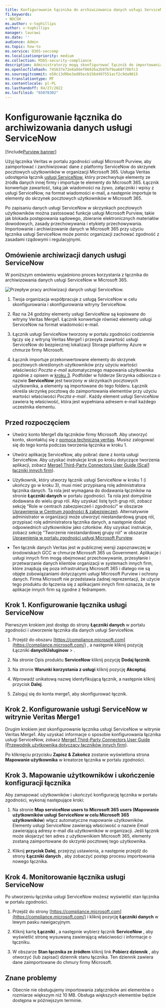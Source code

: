 ```yaml
---
title: Konfigurowanie łącznika do archiwizowania danych usługi ServiceNow w Microsoft 365
f1.keywords:
- NOCSH
ms.author: v-tophillips
author: v-tophillips
manager: laurawi
ms.date: ''
audience: Admin
ms.topic: how-to
ms.service: O365-seccomp
ms.localizationpriority: medium
ms.collection: M365-security-compliance
description: Administratorzy mogą skonfigurować łącznik do importowania i archiwizowania danych usługi ServiceNow z usługi Veritas do Microsoft 365. Ten łącznik umożliwia archiwizowanie danych ze źródeł danych innych firm w Microsoft 365. Po zarchiwizowania tych danych można zarządzać danymi innych firm za pomocą funkcji zgodności, takich jak blokada prawna, wyszukiwanie zawartości i zasady przechowywania.
ms.openlocfilehash: 745637e72e8a9def06926a2b97bf9aa68f70bfc3
ms.sourcegitcommit: e50c13d9be3ed05ecb156d497551acf2c9da9015
ms.translationtype: MT
ms.contentlocale: pl-PL
ms.lasthandoff: 04/27/2022
ms.locfileid: "65078302"
---
```

# <a name="set-up-a-connector-to-archive-servicenow-data"></a>Konfigurowanie łącznika do archiwizowania danych usługi ServiceNow

[!include[Purview banner](../includes/purview-rebrand-banner.md)]

Użyj łącznika Veritas w portalu zgodności usługi Microsoft Purview, aby zaimportować i zarchiwizować dane z platformy ServiceNow do skrzynek pocztowych użytkowników w organizacji Microsoft 365. Usługa Veritas udostępnia łącznik [usługi ServiceNow](https://globanet.com/servicenow/), który przechwytuje elementy ze źródła danych innej firmy i importuje te elementy do Microsoft 365. Łącznik konwertuje zawartość, taką jak wiadomości na żywo, załączniki i wpisy z usługi ServiceNow, na format wiadomości e-mail, a następnie importuje te elementy do skrzynek pocztowych użytkowników w Microsoft 365.

Po zapisaniu danych usługi ServiceNow w skrzynkach pocztowych użytkowników można zastosować funkcje usługi Microsoft Purview, takie jak blokada postępowania sądowego, zbieranie elektronicznych materiałów dowodowych, zasady przechowywania i etykiety przechowywania. Importowanie i archiwizowanie danych w Microsoft 365 przy użyciu łącznika usługi ServiceNow może pomóc organizacji zachować zgodność z zasadami rządowymi i regulacyjnymi.

## <a name="overview-of-archiving-servicenow-data"></a>Omówienie archiwizacji danych usługi ServiceNow

W poniższym omówieniu wyjaśniono proces korzystania z łącznika do archiwizowania danych usługi ServiceNow w Microsoft 365.

![Przepływ pracy archiwizacji danych usługi ServiceNow.](../media/ServiceNowConnectorWorkflow.png)

1. Twoja organizacja współpracuje z usługą ServiceNow w celu skonfigurowania i skonfigurowania witryny ServiceNow.

2. Raz na 24 godziny elementy usługi ServiceNow są kopiowane do witryny Veritas Merge1. Łącznik konwertuje również elementy usługi ServiceNow na format wiadomości e-mail.

3. Łącznik usługi ServiceNow tworzony w portalu zgodności codziennie łączy się z witryną Veritas Merge1 i przesyła zawartość usługi ServiceNow do bezpiecznej lokalizacji Storage platformy Azure w chmurze firmy Microsoft.

4. Łącznik importuje przekonwertowane elementy do skrzynek pocztowych określonych użytkowników przy użyciu wartości właściwości *Poczta e-mail* automatycznego mapowania użytkownika zgodnie z opisem w [kroku 3](#step-3-map-users-and-complete-the-connector-setup). Podfolder w folderze Skrzynka odbiorcza o nazwie **ServiceNow** jest tworzony w skrzynkach pocztowych użytkownika, a elementy są importowane do tego folderu. Łącznik określa skrzynkę pocztową do zaimportowania elementów przy użyciu wartości właściwości *Poczta e-mail* . Każdy element usługi ServiceNow zawiera tę właściwość, która jest wypełniana adresem e-mail każdego uczestnika elementu.

## <a name="before-you-begin"></a>Przed rozpoczęciem

- Utwórz konto Merge1 dla łączników firmy Microsoft. Aby utworzyć konto, skontaktuj się z [pomocą techniczną veritas](https://www.veritas.com/content/support/). Musisz zalogować się do tego konta podczas tworzenia łącznika w kroku 1.

- Utwórz aplikację ServiceNow, aby pobrać dane z konta usługi ServiceNow. Aby uzyskać instrukcje krok po kroku dotyczące tworzenia aplikacji, zobacz [Merge1 Third-Party Connectors User Guide (Scal1 łączniki innych firm](https://docs.ms.merge1.globanetportal.com/Merge1%20Third-Party%20Connectors%20ServiceNow%20User%20Guide%20.pdf)).

- Użytkownik, który utworzy łącznik usługi ServiceNow w kroku 1 (i ukończy go w kroku 3), musi mieć przypisaną rolę administratora łącznika danych. Ta rola jest wymagana do dodawania łączników na stronie **Łączniki danych** w portalu zgodności. Ta rola jest domyślnie dodawana do wielu grup ról. Aby uzyskać listę tych grup ról, zobacz sekcję "Role w centrach zabezpieczeń i zgodności" w obszarze [Uprawnienia w Centrum zgodności & zabezpieczeń](../security/office-365-security/permissions-in-the-security-and-compliance-center.md#roles-in-the-security--compliance-center). Alternatywnie administrator w organizacji może utworzyć niestandardową grupę ról, przypisać rolę administratora łącznika danych, a następnie dodać odpowiednich użytkowników jako członków. Aby uzyskać instrukcje, zobacz sekcję "Tworzenie niestandardowej grupy ról" w obszarze [Uprawnienia w portalu zgodności usługi Microsoft Purview](microsoft-365-compliance-center-permissions.md#create-a-custom-role-group).

- Ten łącznik danych Veritas jest w publicznej wersji zapoznawczej w środowiskach GCC w chmurze Microsoft 365 us Government. Aplikacje i usługi innych firm mogą obejmować przechowywanie, przesyłanie i przetwarzanie danych klientów organizacji w systemach innych firm, które znajdują się poza infrastrukturą Microsoft 365 i dlatego nie są objęte zobowiązaniami dotyczącymi usługi Microsoft Purview i ochrony danych. Firma Microsoft nie przedstawia żadnej reprezentacji, że użycie tego produktu do łączenia się z aplikacjami innych firm oznacza, że te aplikacje innych firm są zgodne z fedrampem.

## <a name="step-1-set-up-the-servicenow-connector"></a>Krok 1. Konfigurowanie łącznika usługi ServiceNow

Pierwszym krokiem jest dostęp do strony **Łączniki danych** w portalu zgodności i utworzenie łącznika dla danych usługi ServiceNow.

1. Przejdź do obszaru [https://compliance.microsoft.com](https://compliance.microsoft.com/) , a następnie kliknij pozycję Łączniki **danychUsługinow** > .

2. Na stronie Opis produktu **ServiceNow** kliknij pozycję **Dodaj łącznik**.

3. Na stronie **Warunki korzystania z usługi** kliknij pozycję **Akceptuj**.

4. Wprowadź unikatową nazwę identyfikującą łącznik, a następnie kliknij przycisk **Dalej**.

5. Zaloguj się do konta merge1, aby skonfigurować łącznik.

## <a name="step-2-configure-the-servicenow-on-the-veritas-merge1-site"></a>Krok 2. Konfigurowanie usługi ServiceNow w witrynie Veritas Merge1

Drugim krokiem jest skonfigurowanie łącznika usługi ServiceNow w witrynie Veritas Merge1. Aby uzyskać informacje o sposobie konfigurowania łącznika usługi ServiceNow, zobacz [Merge1 Third-Party Connectors User Guide (Przewodnik użytkownika dotyczący łączników innych firm](https://docs.ms.merge1.globanetportal.com/Merge1%20Third-Party%20Connectors%20ServiceNow%20User%20Guide%20.pdf)).

Po kliknięciu przycisku **Zapisz & Zakończ** zostanie wyświetlona strona **Mapowanie użytkownika** w kreatorze łącznika w portalu zgodności.

## <a name="step-3-map-users-and-complete-the-connector-setup"></a>Krok 3. Mapowanie użytkowników i ukończenie konfiguracji łącznika

Aby zamapować użytkowników i ukończyć konfigurację łącznika w portalu zgodności, wykonaj następujące kroki:

1. Na stronie **Map serviceNow users to Microsoft 365 users (Mapowanie użytkowników usługi ServiceNow w celu Microsoft 365 użytkowników**) włącz automatyczne mapowanie użytkowników. Elementy usługi ServiceNow zawierają właściwość o nazwie *Email* zawierającą adresy e-mail dla użytkowników w organizacji. Jeśli łącznik może skojarzyć ten adres z użytkownikiem Microsoft 365, elementy zostaną zaimportowane do skrzynki pocztowej tego użytkownika.

2. Kliknij **przycisk Dalej**, przejrzyj ustawienia, a następnie przejdź do strony **Łączniki danych** , aby zobaczyć postęp procesu importowania nowego łącznika.

## <a name="step-4-monitor-the-servicenow-connector"></a>Krok 4. Monitorowanie łącznika usługi ServiceNow

Po utworzeniu łącznika usługi ServiceNow możesz wyświetlić stan łącznika w portalu zgodności.

1. Przejdź do strony [https://compliance.microsoft.com](https://compliance.microsoft.com/) i kliknij pozycję **Łączniki danych** w lewym pasku nawigacyjnym.

2. Kliknij kartę **Łączniki** , a następnie wybierz łącznik **ServiceNow** , aby wyświetlić stronę wysuwaną zawierającą właściwości i informacje o łączniku.

3. W obszarze **Stan łącznika ze źródłem** kliknij link **Pobierz dziennik** , aby otworzyć (lub zapisać) dziennik stanu łącznika. Ten dziennik zawiera dane zaimportowane do chmury firmy Microsoft.

## <a name="known-issues"></a>Znane problemy

- Obecnie nie obsługujemy importowania załączników ani elementów o rozmiarze większym niż 10 MB. Obsługa większych elementów będzie dostępna w późniejszym terminie.